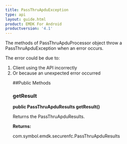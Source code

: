 ```yaml
---
title: PassThruApduException
type: api
layout: guide.html
product: EMDK For Android
productversion: '4.1'
---
```



The methods of PassThruApduProcessor object throw a PassThruApduException when an error
 occurs.

 The error could be due to:
 <ol>
 <li>Client using the API incorrectly
 <li>Or because an unexpected error occurred

##Public Methods

### getResult

**public PassThruApduResults getResult()**

Returns the PassThruApduResults.

**Returns:**

com.symbol.emdk.securenfc.PassThruApduResults









